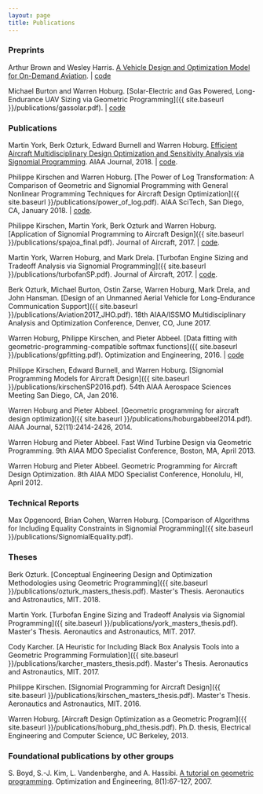 ```yaml
---
layout: page
title: Publications
---
```


### Preprints

Arthur Brown and Wesley Harris. [A Vehicle Design and Optimization Model for On-Demand Aviation]({{site.baseurl}}/publications/arthur_ondemand.pdf). | [code](http://github.com/convexengineering/eVTOL)

Michael Burton and Warren Hoburg. [Solar-Electric and Gas Powered, Long-Endurance UAV Sizing via Geometric Programming]({{ site.baseurl }}/publications/gassolar.pdf). | [code](http://github.com/convexengineering/gassolar)

### Publications

Martin York, Berk Ozturk, Edward Burnell and Warren Hoburg. [Efficient Aircraft Multidisciplinary Design Optimization and Sensitivity Analysis via Signomial Programming]({{site.baseurl}}/publications/SP_tasopt.pdf). AIAA Journal, 2018. | [code](http://github.com/convexengineering/SPaircraft).

Philippe Kirschen and Warren Hoburg. [The Power of Log Transformation: A Comparison of Geometric and Signomial Programming with General Nonlinear Programming Techniques for Aircraft Design Optimization]({{ site.baseurl }}/publications/power_of_log.pdf). AIAA SciTech, San Diego, CA, January 2018. | [code](http://github.com/convexengineering/fmincon).

Philippe Kirschen, Martin York, Berk Ozturk and Warren Hoburg. [Application of Signomial Programming to Aircraft Design]({{ site.baseurl }}/publications/spajoa_final.pdf). Journal of Aircraft, 2017. | [code](http://github.com/convexengineering/SPaircraft).

Martin York, Warren Hoburg, and Mark Drela. [Turbofan Engine Sizing and Tradeoff Analysis via Signomial Programming]({{ site.baseurl }}/publications/turbofanSP.pdf). Journal of Aircraft, 2017. | [code](http://github.com/convexengineering/turbofan). 

Berk Ozturk, Michael Burton, Ostin Zarse, Warren Hoburg, Mark Drela, and John Hansman. [Design of an Unmanned Aerial Vehicle for
Long-Endurance Communication Support]({{ site.baseurl }}/publications/Aviation2017_JHO.pdf). 18th AIAA/ISSMO Multidisciplinary Analysis and Optimization Conference, Denver, CO, June 2017.

Warren Hoburg, Philippe Kirschen, and Pieter Abbeel. [Data fitting with geometric-programming-compatible softmax functions]({{ site.baseurl }}/publications/gpfitting.pdf). Optimization and Engineering, 2016. | [code](http://github.com/convexengineering/gpfit)

Philippe Kirschen, Edward Burnell, and Warren Hoburg. [Signomial Programming Models for Aircraft Design]({{ site.baseurl }}/publications/kirschenSP2016.pdf). 54th AIAA Aerospace Sciences Meeting San Diego, CA, Jan 2016.

Warren Hoburg and Pieter Abbeel. [Geometric programming for aircraft design optimization]({{ site.baseurl }}/publications/hoburgabbeel2014.pdf). AIAA Journal, 52(11):2414-2426, 2014.

Warren Hoburg and Pieter Abbeel. Fast Wind Turbine Design via Geometric Programming. 9th AIAA MDO Specialist Conference, Boston, MA, April 2013.

Warren Hoburg and Pieter Abbeel. Geometric Programming for Aircraft Design Optimization. 8th AIAA MDO Specialist Conference, Honolulu, HI, April 2012.

### Technical Reports
Max Opgenoord, Brian Cohen, Warren Hoburg. [Comparison of Algorithms for Including Equality Constraints in Signomial Programming]({{ site.baseurl }}/publications/SignomialEquality.pdf).

### Theses

Berk Ozturk. [Conceptual Engineering Design and Optimization Methodologies using Geometric Programming]({{ site.baseurl }}/publications/ozturk_masters_thesis.pdf). Master's Thesis. Aeronautics and Astronautics, MIT. 2018.

Martin York. [Turbofan Engine Sizing and Tradeoff Analysis via Signomial Programming]({{ site.baseurl }}/publications/york_masters_thesis.pdf). Master's Thesis. Aeronautics and Astronautics, MIT. 2017.

Cody Karcher. [A Heuristic for Including Black Box Analysis Tools into a Geometric Programming Formulation]({{ site.baseurl }}/publications/karcher_masters_thesis.pdf). Master's Thesis. Aeronautics and Astronautics, MIT. 2017.

Philippe Kirschen. [Signomial Programming for Aircraft Design]({{ site.baseurl }}/publications/kirschen_masters_thesis.pdf). Master's Thesis. Aeronautics and Astronautics, MIT. 2016.

Warren Hoburg. [Aircraft Design Optimization as a Geometric Program]({{ site.baseurl }}/publications/hoburg_phd_thesis.pdf). Ph.D. thesis, Electrical Engineering and Computer Science, UC Berkeley, 2013.

### Foundational publications by other groups

S. Boyd, S.-J. Kim, L. Vandenberghe, and A. Hassibi. [A tutorial on geometric programming](http://stanford.edu/~boyd/papers/gp_tutorial.html). Optimization and Engineering, 8(1):67-127, 2007.
